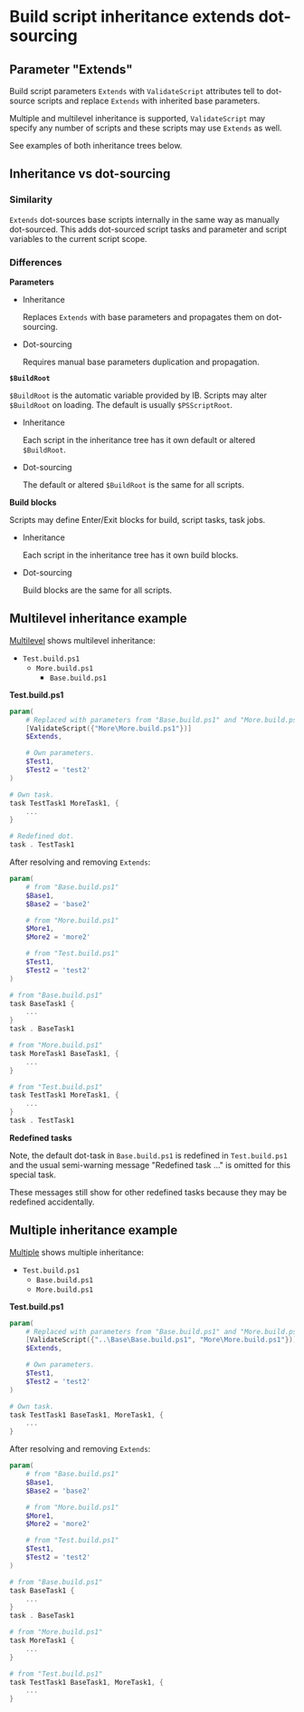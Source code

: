 ﻿# Build script inheritance extends dot-sourcing

## Parameter "Extends"

Build script parameters `Extends` with `ValidateScript` attributes tell to
dot-source scripts and replace `Extends` with inherited base parameters.

Multiple and multilevel inheritance is supported, `ValidateScript` may specify
any number of scripts and these scripts may use `Extends` as well.

See examples of both inheritance trees below.

## Inheritance vs dot-sourcing

### Similarity

`Extends` dot-sources base scripts internally in the same way as manually
dot-sourced. This adds dot-sourced script tasks and parameter and script
variables to the current script scope.

### Differences

**Parameters**

- Inheritance

    Replaces `Extends` with base parameters and propagates them on dot-sourcing.

- Dot-sourcing

    Requires manual base parameters duplication and propagation.

**`$BuildRoot`**

`$BuildRoot` is the automatic variable provided by IB.
Scripts may alter `$BuildRoot` on loading.
The default is usually `$PSScriptRoot`.

- Inheritance

    Each script in the inheritance tree has it own default or altered `$BuildRoot`.

- Dot-sourcing

    The default or altered `$BuildRoot` is the same for all scripts.

**Build blocks**

Scripts may define Enter/Exit blocks for build, script tasks, task jobs.

- Inheritance

    Each script in the inheritance tree has it own build blocks.

- Dot-sourcing

    Build blocks are the same for all scripts.

## Multilevel inheritance example

[Multilevel](Multilevel) shows multilevel inheritance:

- `Test.build.ps1`
    - `More.build.ps1`
        - `Base.build.ps1`

**Test.build.ps1**

```powershell
param(
    # Replaced with parameters from "Base.build.ps1" and "More.build.ps1" recursively.
    [ValidateScript({"More\More.build.ps1"})]
    $Extends,

    # Own parameters.
    $Test1,
    $Test2 = 'test2'
)

# Own task.
task TestTask1 MoreTask1, {
    ...
}

# Redefined dot.
task . TestTask1
```

After resolving and removing `Extends`:

```powershell
param(
    # from "Base.build.ps1"
    $Base1,
    $Base2 = 'base2'

    # from "More.build.ps1"
    $More1,
    $More2 = 'more2'

    # from "Test.build.ps1"
    $Test1,
    $Test2 = 'test2'
)

# from "Base.build.ps1"
task BaseTask1 {
    ...
}
task . BaseTask1

# from "More.build.ps1"
task MoreTask1 BaseTask1, {
    ...
}

# from "Test.build.ps1"
task TestTask1 MoreTask1, {
    ...
}
task . TestTask1
```

**Redefined tasks**

Note, the default dot-task in `Base.build.ps1` is redefined in `Test.build.ps1`
and the usual semi-warning message "Redefined task ..." is omitted for this
special task.

These messages still show for other redefined tasks because they may be
redefined accidentally.

## Multiple inheritance example

[Multiple](Multiple) shows multiple inheritance:

- `Test.build.ps1`
    - `Base.build.ps1`
    - `More.build.ps1`

**Test.build.ps1**

```powershell
param(
    # Replaced with parameters from "Base.build.ps1" and "More.build.ps1".
    [ValidateScript({"..\Base\Base.build.ps1", "More\More.build.ps1"})]
    $Extends,

    # Own parameters.
    $Test1,
    $Test2 = 'test2'
)

# Own task.
task TestTask1 BaseTask1, MoreTask1, {
    ...
}
```

After resolving and removing `Extends`:

```powershell
param(
    # from "Base.build.ps1"
    $Base1,
    $Base2 = 'base2'

    # from "More.build.ps1"
    $More1,
    $More2 = 'more2'

    # from "Test.build.ps1"
    $Test1,
    $Test2 = 'test2'
)

# from "Base.build.ps1"
task BaseTask1 {
    ...
}
task . BaseTask1

# from "More.build.ps1"
task MoreTask1 {
    ...
}

# from "Test.build.ps1"
task TestTask1 BaseTask1, MoreTask1, {
    ...
}
```
